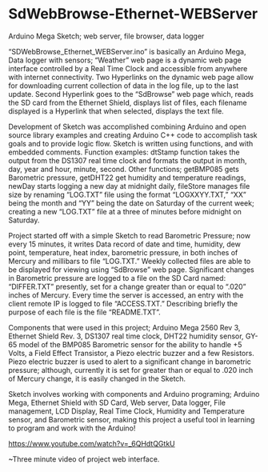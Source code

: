 # SdWebBrowse-Ethernet-WEBServer
Arduino Mega Sketch; web server, file browser, data logger

“SDWebBrowse_Ethernet_WEBServer.ino” is basically an Arduino Mega, Data logger with sensors; “Weather” web page is a dynamic web page interface controlled by a Real Time Clock and accessible from anywhere with internet connectivity. Two Hyperlinks on the dynamic web page allow for downloading current collection of data in the log file, up to the last update. Second Hyperlink goes to the “SdBrowse” web page which, reads the SD card from the Ethernet Shield, displays list of files, each filename displayed is a Hyperlink that when selected, displays the text file.

Development of Sketch was accomplished combining Arduino and open source library examples and creating Arduino C++ code to accomplish task goals and to provide logic flow. Sketch is written using functions, and with embedded comments. Function examples: dtStamp function takes the output from the DS1307 real time clock and formats the output in month, day, year and hour, minute, second. Other functions; getBMP085 gets Barometric pressure, getDHT22 get humidity and temperature readings, newDay starts logging a new day at midnight daily, fileStore manages file size by renaming “LOG.TXT” file using the format “LOGXXYY.TXT,” “XX” being the month and “YY” being the date on Saturday of the current week; creating a new “LOG.TXT” file at a three of minutes before midnight on Saturday.

Project started off with a simple Sketch to read Barometric Pressure; now every 15 minutes, it writes Data record of date and time, humidity, dew point, temperature, heat index, barometric pressure, in both inches of Mercury and millibars to file “LOG.TXT.” Weekly collected files are able to be displayed for viewing using “SdBrowse” web page. Significant changes in Barometric pressure are logged to a file on the SD Card named: “DIFFER.TXT” presently, set for a change greater than or equal to “.020” inches of Mercury. Every time the server is accessed, an entry with the client remote IP is logged to file “ACCESS.TXT.” Describing briefly the purpose of each file is the file “README.TXT”.

Components that were used in this project; Arduino Mega 2560 Rev 3, Ethernet Shield Rev. 3, DS1307 real time clock, DHT22 humidity sensor, GY-65 model of the BMP085 Barometric sensor for the ability to handle +5 Volts, a Field Effect Transistor, a Piezo electric buzzer and a few Resistors. Piezo electric buzzer is used to alert to a significant change in barometric pressure; although, currently it is set for greater than or equal to .020 inch of Mercury change, it is easily changed in the Sketch.

Sketch involves working with components and Arduino programing; Arduino Mega, Ethernet Shield with SD Card, Web server, Data logger, File management, LCD Display, Real Time Clock, Humidity and Temperature sensor, and Barometric sensor, making this project a useful tool in learning to program and work with the Arduino!

https://www.youtube.com/watch?v=_6QHdtQGtkU

~Three minute video of project web interface.
